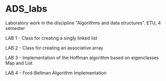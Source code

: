 # ADS_labs
Laboratory work in the discipline "Algorithms and data structures". ETU, 4 semester

LAB 1 - Class for creating a singly linked list

LAB 2 - Class for creating an associative array

LAB 3 - Implementation of the Hoffman algorithm based on eigenclasses Map and List

LAB 4 - Ford-Bellman Algorithm Implementation
